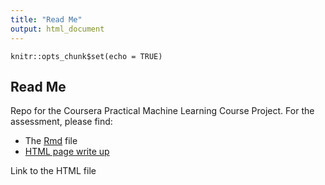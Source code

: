 ```yaml
---
title: "Read Me"
output: html_document
---
```


```{r setup, include=FALSE}
knitr::opts_chunk$set(echo = TRUE)
```

## Read Me
Repo for the Coursera Practical Machine Learning Course Project. For the assessment, please find: 
* The [Rmd](https://github.com/minitelle/ML/blob/master/ML-project.Rmd) file 
* [HTML page write up](http://minitelle.github.io/ML)

Link to the HTML file